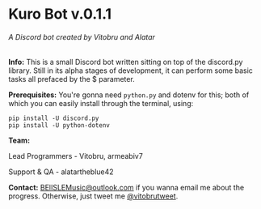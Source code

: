 # Kuro Bot v.0.1.1
###### A Discord bot created by Vitobru and Alatar

**Info:** This is a small Discord bot written sitting on top of the discord.py library. Still in its alpha stages of development, it can perform some basic tasks all prefaced by the $ parameter.

**Prerequisites:** You're gonna need `python.py` and dotenv for this; both of which you can easily install through the terminal, using:
```
pip install -U discord.py
pip install -U python-dotenv
```

**Team:**

Lead Programmers - Vitobru, armeabiv7

Support & QA - alatartheblue42



**Contact:** [BElISLEMusic@outlook.com](BElISLEMusic@outlook.com) if you wanna email me about the progress. Otherwise, just tweet me [@vitobrutweet](https://twitter.com/vitobrutweet/).
